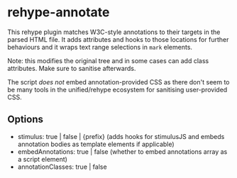 # rehype-annotate

This rehype plugin matches W3C-style annotations to their targets in the parsed HTML file. It adds attributes and hooks to those locations for further behaviours and it wraps text range selections in `mark` elements.

Note: this modifies the original tree and in some cases can add class attributes. Make sure to sanitise afterwards.

The script _does not_ embed annotation-provided CSS as there don't seem to be many tools in the unified/rehype ecosystem for sanitising user-provided CSS.

## Options

- stimulus: true | false | {prefix} (adds hooks for stimulusJS and embeds annotation bodies as template elements if applicable)
- embedAnnotations: true | false (whether to embed annotations array as a script element)
- annotationClasses: true | false